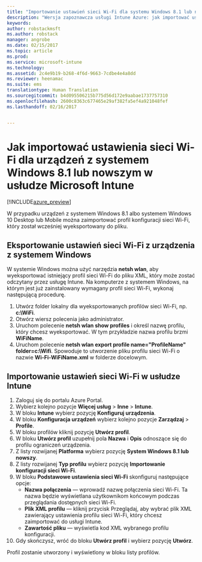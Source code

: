 ```yaml
---
title: "Importowanie ustawień sieci Wi-Fi dla systemu Windows 8.1 lub nowszego | Wersja zapoznawcza usługi Intune Azure | Dokumentacja firmy Microsoft"
description: "Wersja zapoznawcza usługi Intune Azure: jak importować ustawienia sieci Wi-Fi z systemu Windows do profilu sieci Wi-Fi usługi Intune."
keywords: 
author: robstackmsft
ms.author: robstack
manager: angrobe
ms.date: 02/15/2017
ms.topic: article
ms.prod: 
ms.service: microsoft-intune
ms.technology: 
ms.assetid: 2c4e9b19-b268-4f6d-9663-7cdbe4e4a8dd
ms.reviewer: heenamac
ms.suite: ems
translationtype: Human Translation
ms.sourcegitcommit: b4d095506215b775d56d172e9aabae1737757310
ms.openlocfilehash: 2600c8363c677465e29af382fa5ef4a921048fef
ms.lasthandoff: 02/16/2017


---
```


# <a name="how-to-import-wi-fi-settings-for-windows-81-and-later-devices-in-microsoft-intune"></a>Jak importować ustawienia sieci Wi-Fi dla urządzeń z systemem Windows 8.1 lub nowszym w usłudze Microsoft Intune

[!INCLUDE[azure_preview](../includes/azure_preview.md)]

W przypadku urządzeń z systemem Windows 8.1 albo systemem Windows 10 Desktop lub Mobile można zaimportować profil konfiguracji sieci Wi-Fi, który został wcześniej wyeksportowany do pliku.

## <a name="export-wi-fi-settings-from-a-windows-device"></a>Eksportowanie ustawień sieci Wi-Fi z urządzenia z systemem Windows

W systemie Windows można użyć narzędzia **netsh wlan**, aby wyeksportować istniejący profil sieci Wi-Fi do pliku XML, który może zostać odczytany przez usługę Intune. Na komputerze z systemem Windows, na którym jest już zainstalowany wymagany profil sieci Wi-Fi, wykonaj następującą procedurę.
1. Utwórz folder lokalny dla wyeksportowanych profilów sieci Wi-Fi, np. **c:\WiFi**.
1. Otwórz wiersz polecenia jako administrator.
1. Uruchom polecenie **netsh wlan show profiles** i określ nazwę profilu, który chcesz wyeksportować. W tym przykładzie nazwa profilu brzmi **WiFiName**.
1. Uruchom polecenie **netsh wlan export profile name="ProfileName" folder=c:\Wifi**. Spowoduje to utworzenie pliku profilu sieci Wi-Fi o nazwie **Wi-Fi-WiFiName.xml** w folderze docelowym.

## <a name="import-the-wi-fi-settings-into-intune"></a>Importowanie ustawień sieci Wi-Fi w usłudze Intune

1. Zaloguj się do portalu Azure Portal.
2. Wybierz kolejno pozycje **Więcej usług** > **Inne** > **Intune**.
3. W bloku **Intune** wybierz pozycję **Konfiguruj urządzenia**.
2. W bloku **Konfiguracja urządzeń** wybierz kolejno pozycje **Zarządzaj** > **Profile**.
3. W bloku profilów kliknij pozycję **Utwórz profil**.
4. W bloku **Utwórz profil** uzupełnij pola **Nazwa** i **Opis** odnoszące się do profilu ograniczeń urządzenia.
5. Z listy rozwijanej **Platforma** wybierz pozycję **System Windows 8.1 lub nowszy**.
6. Z listy rozwijanej **Typ profilu** wybierz pozycję **Importowanie konfiguracji sieci Wi-Fi**.
7. W bloku **Podstawowe ustawienia sieci Wi-Fi** skonfiguruj następujące opcje:
    - **Nazwa połączenia** — wprowadź nazwę połączenia sieci Wi-Fi. Ta nazwa będzie wyświetlana użytkownikom końcowym podczas przeglądania dostępnych sieci Wi-Fi.
    - **Plik XML profilu** — kliknij przycisk Przeglądaj, aby wybrać plik XML zawierający ustawienia profilu sieci Wi-Fi, który chcesz zaimportować do usługi Intune.
    - **Zawartość pliku** — wyświetla kod XML wybranego profilu konfiguracji.
8. Gdy skończysz, wróć do bloku **Utwórz profil** i wybierz pozycję **Utwórz**.

Profil zostanie utworzony i wyświetlony w bloku listy profilów.

